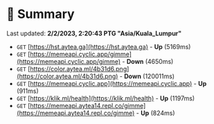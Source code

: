 # 📖 Summary
Last updated: **2/2/2023, 2:20:43 PTG "Asia/Kuala_Lumpur"**

- `GET` [https://hst.aytea.ga](https://hst.aytea.ga) - **Up** (5169ms)
- `GET` [https://memeapi.cyclic.app/gimme](https://memeapi.cyclic.app/gimme) - **Down** (4650ms)
- `GET` [https://color.aytea.ml/4b31d6.png](https://color.aytea.ml/4b31d6.png) - **Down** (120011ms)
- `GET` [https://memeapi.cyclic.app](https://memeapi.cyclic.app) - **Up** (911ms)
- `GET` [https://klik.ml/health](https://klik.ml/health) - **Up** (1197ms)
- `GET` [https://memeapi.aytea14.repl.co/gimme](https://memeapi.aytea14.repl.co/gimme) - **Up** (824ms)
